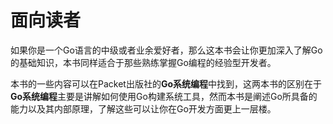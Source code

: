 # **面向读者**

如果你是一个Go语言的中级或者业余爱好者，那么这本书会让你更加深入了解Go的基础知识，本书同样适合于那些熟练掌握Go编程的经验型开发者。

本书的一些内容可以在Packet出版社的**Go系统编程**中找到，这两本书的区别在于**Go系统编程**主要是讲解如何使用Go构建系统工具，然而本书是阐述Go所具备的能力以及其内部原理，了解这些可以让你在Go开发方面更上一层楼。